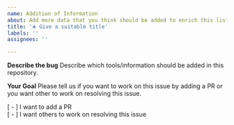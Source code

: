 ```yaml
---
name: Addition of Information
about: Add more data that you think should be added to enrich this list
title: '➕ Give a suitable title'
labels: ''
assignees: ''

---
```


**Describe the bug**
Describe which tools/information should be added in this repository.

**Your Goal**
Please tell us if you want to work on this issue by adding a PR or you want other to work on resolving this issue.

<!-- Remove the `-` and replace that with a `x` for the suitable option for you. -->

[ - ] I want to add a PR <br>
[ - ] I want others to work on resolving this issue